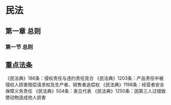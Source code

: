<!--
 * @Author: 林允儿 Yoona Lim miraclefishleong@gmail.com
 * @Date: 2024-06-11 00:32:40
 * @LastEditors: 林允儿 Yoona Lim miraclefishleong@gmail.com
 * @LastEditTime: 2024-06-12 06:36:40
 * @FilePath: \vuepress-github.io\my-docs\src\zh\examinations\民法.md
 * @Description: 这是默认设置,请设置`customMade`, 打开koroFileHeader查看配置 进行设置: https://github.com/OBKoro1/koro1FileHeader/wiki/%E9%85%8D%E7%BD%AE
-->
# 民法

## 第一章 总则

### 第一节 总则

## 重点法条
《民法典》186条：侵权责任与违约责任竞合
《民法典》1203条：产品责任中被侵权人损害赔偿请求权及生产者、销售者追偿权
《民法典》1198条：经营者安全保障义务责任
《民法典》504条：表见代表
《民法典》1250条：因第三人过错致使动物造成他人损害